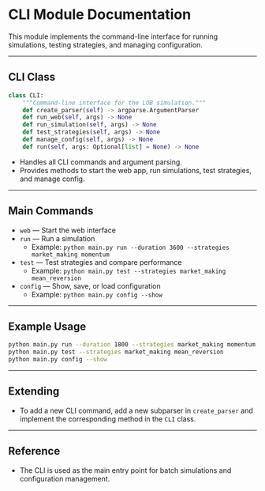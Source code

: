 # CLI Module Documentation

This module implements the command-line interface for running simulations, testing strategies, and managing configuration.

---

## CLI Class

```python
class CLI:
    """Command-line interface for the LOB simulation."""
    def create_parser(self) -> argparse.ArgumentParser
    def run_web(self, args) -> None
    def run_simulation(self, args) -> None
    def test_strategies(self, args) -> None
    def manage_config(self, args) -> None
    def run(self, args: Optional[list] = None) -> None
```
- Handles all CLI commands and argument parsing.
- Provides methods to start the web app, run simulations, test strategies, and manage config.

---

## Main Commands

- `web` — Start the web interface
- `run` — Run a simulation
    - Example: `python main.py run --duration 3600 --strategies market_making momentum`
- `test` — Test strategies and compare performance
    - Example: `python main.py test --strategies market_making mean_reversion`
- `config` — Show, save, or load configuration
    - Example: `python main.py config --show`

---

## Example Usage

```bash
python main.py run --duration 1800 --strategies market_making momentum
python main.py test --strategies market_making mean_reversion
python main.py config --show
```

---

## Extending
- To add a new CLI command, add a new subparser in `create_parser` and implement the corresponding method in the `CLI` class.

---

## Reference
- The CLI is used as the main entry point for batch simulations and configuration management. 